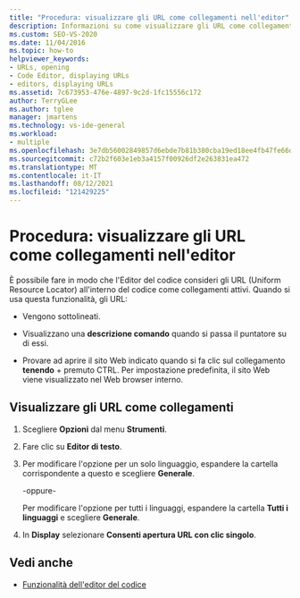 ```yaml
---
title: "Procedura: visualizzare gli URL come collegamenti nell'editor"
description: Informazioni su come visualizzare gli URL come collegamenti nell'editor di codice.
ms.custom: SEO-VS-2020
ms.date: 11/04/2016
ms.topic: how-to
helpviewer_keywords:
- URLs, opening
- Code Editor, displaying URLs
- editors, displaying URLs
ms.assetid: 7c673953-476e-4897-9c2d-1fc15556c172
author: TerryGLee
ms.author: tglee
manager: jmartens
ms.technology: vs-ide-general
ms.workload:
- multiple
ms.openlocfilehash: 3e7db56002849857d6ebde7b81b380cba19ed18ee4fb47fe66d991f9ad6265fa
ms.sourcegitcommit: c72b2f603e1eb3a4157f00926df2e263831ea472
ms.translationtype: MT
ms.contentlocale: it-IT
ms.lasthandoff: 08/12/2021
ms.locfileid: "121429225"
---
```

# <a name="how-to-display-urls-as-links-in-the-editor"></a>Procedura: visualizzare gli URL come collegamenti nell'editor

È possibile fare in modo che l'Editor del codice consideri gli URL (Uniform Resource Locator) all'interno del codice come collegamenti attivi. Quando si usa questa funzionalità, gli URL:

- Vengono sottolineati.

- Visualizzano una **descrizione comando** quando si passa il puntatore su di essi.

- Provare ad aprire il sito Web indicato quando si fa clic sul collegamento **tenendo** +  premuto CTRL. Per impostazione predefinita, il sito Web viene visualizzato nel Web browser interno.

## <a name="display-urls-as-links"></a>Visualizzare gli URL come collegamenti

1. Scegliere **Opzioni** dal menu **Strumenti**.

2. Fare clic su **Editor di testo**.

3. Per modificare l'opzione per un solo linguaggio, espandere la cartella corrispondente a questo e scegliere **Generale**.

     -oppure-

     Per modificare l'opzione per tutti i linguaggi, espandere la cartella **Tutti i linguaggi** e scegliere **Generale**.

4. In **Display** selezionare **Consenti apertura URL con clic singolo**.

## <a name="see-also"></a>Vedi anche

- [Funzionalità dell'editor del codice](../../ide/writing-code-in-the-code-and-text-editor.md)
